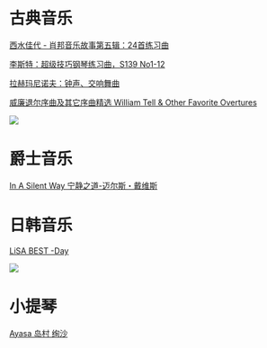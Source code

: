 # 古典音乐

[西水佳代 - 肖邦音乐故事第五辑：24首练习曲](https://pan.baidu.com/s/1Gst9M4BC2u4EblsDq5Mjng)

[李斯特：超级技巧钢琴练习曲，S139 No1-12](https://pan.baidu.com/s/16WXtJzAwcONSOuPq5w8Eiw)

[拉赫玛尼诺夫：钟声、交响舞曲](https://pan.baidu.com/s/1f8MnUtEBBTKFvTrPZcXIzQ)

[威廉退尔序曲及其它序曲精选 William Tell & Other Favorite Overtures](https://pan.baidu.com/s/1PDeyTtcf44-d5RTotp72wg)



![](https://i.loli.net/2019/09/28/kaAO27hRQNv8quS.jpg)


# 爵士音乐

[In A Silent Way 宁静之道-迈尔斯・戴维斯](https://pan.baidu.com/s/1lsou4E_h2lj2IVSuEeOtCQ)

# 日韩音乐

[LiSA BEST -Day](https://pan.baidu.com/s/1z0QBtI3CeEbcaWxQM6CvOg)

![](https://i.loli.net/2019/09/28/MX458purPfNQtcv.jpg)

# 小提琴

[Ayasa 岛村 绚沙](https://pan.baidu.com/s/1X4kWTyesE6XSjq9tINbEFw)

